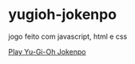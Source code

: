 # yugioh-jokenpo

jogo feito com javascript, html e css

<a href="https://marina-barbosa.github.io/yugioh-jokenpo/" target="_blank">Play Yu-Gi-Oh Jokenpo</a>

